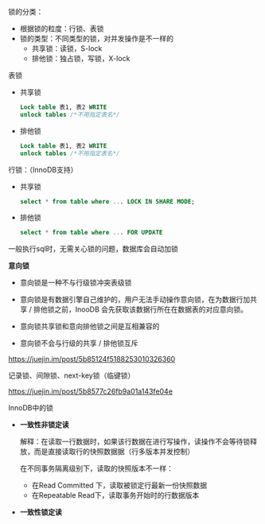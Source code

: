 锁的分类：

- 根据锁的粒度：行锁、表锁
- 锁的类型：不同类型的锁，对并发操作是不一样的
  - 共享锁：读锁，S-lock
  - 排他锁：独占锁，写锁，X-lock





表锁

- 共享锁

  ```sql
  Lock table 表1, 表2 WRITE
  unlock tables /*不用指定表名*/
  ```

- 排他锁

  ```sql
  Lock table 表1, 表2 WRITE
  unlock tables /*不用指定表名*/
  ```

  

  

行锁：（InnoDB支持）

- 共享锁

  ```sql
  select * from table where ... LOCK IN SHARE MODE;
  ```

- 排他锁

  ```sql
  select * from table where ... FOR UPDATE
  ```

一般执行sql时，无需关心锁的问题，数据库会自动加锁





**意向锁**

- 意向锁是一种不与行级锁冲突表级锁

- 意向锁是有数据引擎自己维护的，用户无法手动操作意向锁，在为数据行加共享 / 排他锁之前，InooDB 会先获取该数据行所在在数据表的对应意向锁。
- 意向锁共享锁和意向排他锁之间是互相兼容的
- 意向锁不会与行级的共享 / 排他锁互斥

<https://juejin.im/post/5b85124f5188253010326360>





记录锁、间隙锁、next-key锁（临键锁）

<https://juejin.im/post/5b8577c26fb9a01a143fe04e>





InnoDB中的锁

- **一致性非锁定读**

  解释：在读取一行数据时，如果该行数据在进行写操作，读操作不会等待锁释放，而是直接读取行的快照数据据（行多版本并发控制）

  在不同事务隔离级别下，读取的快照版本不一样：

  - 在Read Committed 下，读取被锁定行最新一份快照数据
  - 在Repeatable Read下，读取事务开始时的行数据版本

- **一致性锁定读**

